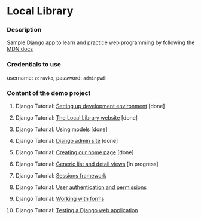 # Local Library

### Description

Sample Django app to learn and practice web programming by following the [MDN docs](https://developer.mozilla.org/en-US/docs/Learn/Server-side/Django)

### Credentials to use

username: `zdravko`, password: `adminpwd!`

### Content of the demo project

1. Django Tutorial: [Setting up development environment](https://developer.mozilla.org/en-US/docs/Learn/Server-side/Django/development_environment) [done]

2. Django Tutorial: [The Local Library website](https://developer.mozilla.org/en-US/docs/Learn/Server-side/Django/skeleton_website) [done]

3. Django Tutorial: [Using models](https://developer.mozilla.org/en-US/docs/Learn/Server-side/Django/Models) [done]

4. Django Tutorial: [Django admin site](https://developer.mozilla.org/en-US/docs/Learn/Server-side/Django/Admin_site) [done]

5. Django Tutorial: [Creating our home page](https://developer.mozilla.org/en-US/docs/Learn/Server-side/Django/Home_page) [done]

6. Django Tutorial: [Generic list and detail views](https://developer.mozilla.org/en-US/docs/Learn/Server-side/Django/Generic_views) [in progress]

7. Django Tutorial: [Sessions framework](https://developer.mozilla.org/en-US/docs/Learn/Server-side/Django/Sessions)

8. Django Tutorial: [User authentication and permissions](https://developer.mozilla.org/en-US/docs/Learn/Server-side/Django/Authentication)

9. Django Tutorial: [Working with forms](https://developer.mozilla.org/en-US/docs/Learn/Server-side/Django/Forms)

10. Django Tutorial: [Testing a Django web application](https://developer.mozilla.org/en-US/docs/Learn/Server-side/Django/Testing)
